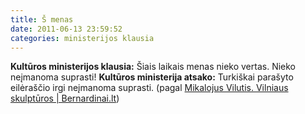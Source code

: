 ```yaml
---
title: Š menas
date: 2011-06-13 23:59:52
categories: ministerijos klausia
---
```


**Kultūros ministerijos klausia:** Šiais laikais menas nieko vertas. Nieko neįmanoma suprasti! **Kultūros ministerija atsako:** Turkiškai parašyto eilėraščio irgi neįmanoma suprasti. (pagal [Mikalojus Vilutis. Vilniaus skulptūros | Bernardinai.lt](http://www.bernardinai.lt/straipsnis/2009-10-29-mikalojus-vilutis-vilniaus-skulpturos/34326))
